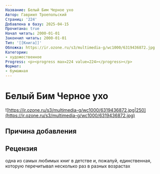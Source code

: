 ```yaml
---
Название: Белый Бим Черное ухо
Автор: Гавриил Троепольский
Страниц: '224'
Добавлена в базу: 2025-04-15
Прочитана: true
Начал читать: 2000-01-01
Закончил читать: 2000-01-01
Тип: '[[Книга]]'
Обложка: https://ir.ozone.ru/s3/multimedia-g/wc1000/6319436872.jpg
Категории:
- художественное
Progress: <p><progress max=224 value=224></progress></p>
Формат:
- бумажная
---
```

# Белый Бим Черное ухо

![https://ir.ozone.ru/s3/multimedia-g/wc1000/6319436872.jpg|250](https://ir.ozone.ru/s3/multimedia-g/wc1000/6319436872.jpg)

## Причина добавления


## Рецензия

одна из самых любимых книг в детстве и, пожалуй, единственная, которую перечитывал несколько раз в разных возрастах